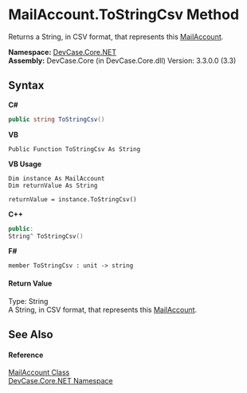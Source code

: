 # MailAccount.ToStringCsv Method 
 

Returns a String, in CSV format, that represents this <a href="T_DevCase_Core_NET_MailAccount">MailAccount</a>.

**Namespace:**&nbsp;<a href="N_DevCase_Core_NET">DevCase.Core.NET</a><br />**Assembly:**&nbsp;DevCase.Core (in DevCase.Core.dll) Version: 3.3.0.0 (3.3)

## Syntax

**C#**<br />
``` C#
public string ToStringCsv()
```

**VB**<br />
``` VB
Public Function ToStringCsv As String
```

**VB Usage**<br />
``` VB Usage
Dim instance As MailAccount
Dim returnValue As String

returnValue = instance.ToStringCsv()
```

**C++**<br />
``` C++
public:
String^ ToStringCsv()
```

**F#**<br />
``` F#
member ToStringCsv : unit -> string 

```


#### Return Value
Type: String<br />A String, in CSV format, that represents this <a href="T_DevCase_Core_NET_MailAccount">MailAccount</a>.

## See Also


#### Reference
<a href="T_DevCase_Core_NET_MailAccount">MailAccount Class</a><br /><a href="N_DevCase_Core_NET">DevCase.Core.NET Namespace</a><br />